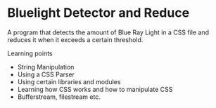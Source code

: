 # Bluelight Detector and Reduce
A program that detects the amount of Blue Ray Light in a CSS file and reduces it when it exceeds a certain threshold.

Learning points
- String Manipulation
- Using a CSS Parser
- Using certain libraries and modules 
- Learning how CSS works and how to manipulate CSS
- Bufferstream, filestream etc.

